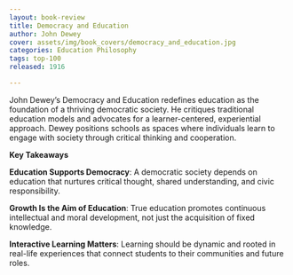 ```yaml
---
layout: book-review
title: Democracy and Education
author: John Dewey
cover: assets/img/book_covers/democracy_and_education.jpg
categories: Education Philosophy
tags: top-100
released: 1916

---
```



John Dewey’s Democracy and Education redefines education as the foundation of a thriving democratic society. He critiques traditional education models and advocates for a learner-centered, experiential approach. Dewey positions schools as spaces where individuals learn to engage with society through critical thinking and cooperation.

**Key Takeaways**

**Education Supports Democracy**: A democratic society depends on education that nurtures critical thought, shared understanding, and civic responsibility.

**Growth Is the Aim of Education**: True education promotes continuous intellectual and moral development, not just the acquisition of fixed knowledge.

**Interactive Learning Matters**: Learning should be dynamic and rooted in real-life experiences that connect students to their communities and future roles.